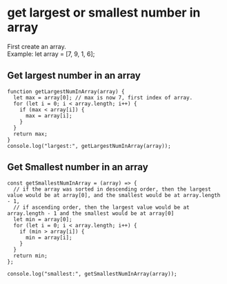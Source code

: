 # get largest or smallest number in array

First create an array. <br/>
Example: let array = [7, 9, 1, 6];

## Get largest number in an array

```
function getLargestNumInArray(array) {
  let max = array[0]; // max is now 7, first index of array.
  for (let i = 0; i < array.length; i++) {
    if (max < array[i]) {
      max = array[i]; 
    }
  }
  return max;
}
console.log("largest:", getLargestNumInArray(array));

```

## Get Smallest number in an array

```
const getSmallestNumInArray = (array) => {
  // if the array was sorted in descending order, then the largest value would be at array[0], and the smallest would be at array.length - 1,
  // if ascending order, then the largest value would be at array.length - 1 and the smallest would be at array[0]
  let min = array[0];
  for (let i = 0; i < array.length; i++) {
    if (min > array[i]) {
      min = array[i];
    }
  }
  return min;
};

console.log("smallest:", getSmallestNumInArray(array));
```
